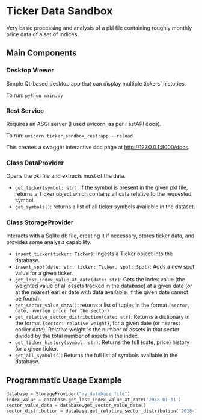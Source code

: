 # Ticker Data Sandbox

Very basic processing and analysis of a pkl file containing roughly monthly price data of a set of indices.

## Main Components

### Desktop Viewer

Simple Qt-based desktop app that can display multiple tickers' histories.

To run: `python main.py`

### Rest Service

Requires an ASGI server (I used uvicorn, as per FastAPI docs).

To run: `uvicorn ticker_sandbox_rest:app --reload`

This creates a swagger interactive doc page at http://127.0.0.1:8000/docs.

### Class DataProvider

Opens the pkl file and extracts most of the data.

* `get_ticker(symbol: str)`: If the symbol is present in the given pkl file, returns a Ticker object which contains all
  data relative to the requested symbol.
* `get_symbols()`: returns a list of all ticker symbols available in the dataset.

### Class StorageProvider

Interacts with a Sqlite db file, creating it if necessary, stores ticker data, and provides some analysis capability.

* `insert_ticker(ticker: Ticker)`: Ingests a Ticker object into the database.
* `insert_spot(date: str, ticker: Ticker, spot: Spot)`: Adds a new spot value for a given ticker.
* `get_last_index_value_at_date(date: str)`: Gets the index value (the weighted value of all assets tracked in
  the database) at a given date (or at the nearest earlier date with data available, if the given date cannot be found).
* `get_sector_value_data()`: returns a list of tuples in the format `(sector, date, average price for the sector)`
* `get_relative_sector_distribution(date: str)`: Returns a dictionary in the format `{sector: relative weight}`, for a
  given date (or nearest earlier date). Relative weight is the number of assets in that sector divided by the total
  number of assets in the index.
* `get_ticker_history(symbol: str)`: Returns the full (date, price) history for a given ticker.
* `get_all_symbols()`: Returns the full list of symbols available in the database.

## Programmatic Usage Example

```python
database = StorageProvider("my_database_file")
index_value = database.get_last_index_value_at_date('2018-01-31')
sector_value_data = database.get_sector_value_data()
sector_distribution = database.get_relative_sector_distribution('2018-12-31')
```